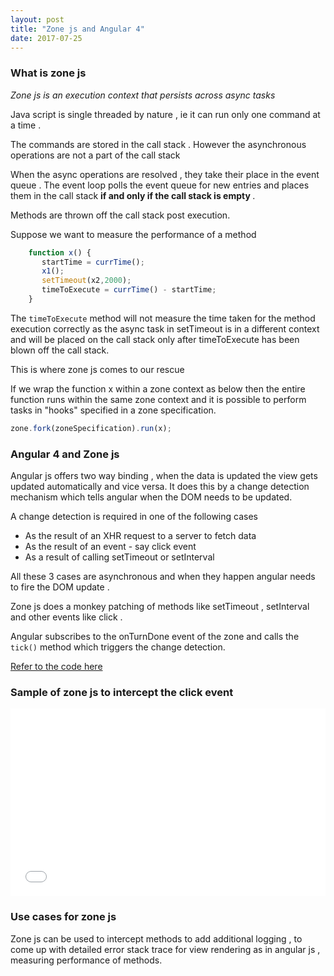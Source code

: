 ```yaml
---
layout: post
title: "Zone js and Angular 4"
date: 2017-07-25
---
```


<h3> What is zone js</h3>

<i>Zone js is an execution context that persists across async tasks</i>

Java script is single threaded by nature , ie it can run only one command at a time .

The commands are stored in the call stack . However the asynchronous operations are not a part of the call stack 

When the async operations are resolved , they take their place in the event queue . The event loop polls the event queue 
for new entries and places them in the call stack <b>if and only if the call stack is empty </b>.

Methods are thrown off the call stack post execution.

Suppose we want to measure the performance of a method

```javascript
    function x() {
       startTime = currTime();
       x1();
       setTimeout(x2,2000);
       timeToExecute = currTime() - startTime;
    }

```

The `timeToExecute` method will not measure the time taken for the method execution correctly  as the
async task in setTimeout is in a different context and will be placed on the call stack only after 
timeToExecute has been blown off the call stack.

This is where zone js comes to our rescue

If we wrap the function x within a zone context as below then the entire function runs within the same zone context
and it is possible to perform tasks in "hooks" specified in a zone specification.

```javascript
zone.fork(zoneSpecification).run(x);

```

<h3> Angular 4 and Zone js </h3>

Angular js offers two way binding , when the data is updated the view gets updated automatically and vice versa.
It does this by a change detection mechanism which tells angular when the DOM needs to be updated.

A change detection is required in one of the following cases

<ul>
  <li> As the result of an XHR request to a server to fetch data </li>
  <li> As the result of an event - say click event </li>
  <li> As a result of calling setTimeout or setInterval </li>
</ul>

All  these 3 cases are asynchronous and when they happen angular needs to fire the DOM update .

Zone js does a monkey patching of methods like setTimeout , setInterval and other events like click .

Angular subscribes to the onTurnDone event of the zone and calls the `tick()` method which triggers the change detection.

<a href="https://github.com/angular/angular/blob/3dca9d522a79d037b3c2deba537ed547fc3f65b8/modules/angular2/src/core/application_ref.ts#L374"> Refer to the code here
</a>



<h3> Sample of zone js to intercept the click event  </h3>

<iframe width="100%" height="300" src="//jsfiddle.net/pree888/pv4a7pfj/embedded/" allowfullscreen="allowfullscreen" frameborder="0"></iframe>

<h3> Use cases for zone js </h3>

Zone js can be used to intercept methods to add additional logging , to come up with detailed error stack trace 
for view rendering as in angular js , measuring performance of methods.







